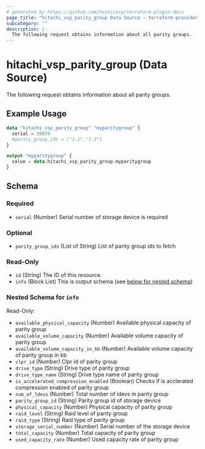 ```yaml
---
# generated by https://github.com/hashicorp/terraform-plugin-docs
page_title: "hitachi_vsp_parity_group Data Source - terraform-provider-hitachi"
subcategory: ""
description: |-
  The following request obtains information about all parity groups.
---
```


# hitachi_vsp_parity_group (Data Source)

The following request obtains information about all parity groups.

## Example Usage

```terraform
data "hitachi_vsp_parity_group" "myparitygroup" {
  serial = 30078
  #parity_group_ids = ["1-2","1-3"]
}

output "myparitygroup" {
  value = data.hitachi_vsp_parity_group.myparitygroup
}
```

<!-- schema generated by tfplugindocs -->
## Schema

### Required

- `serial` (Number) Serial number of storage device is required

### Optional

- `parity_group_ids` (List of String) List of parity group ids to fetch

### Read-Only

- `id` (String) The ID of this resource.
- `info` (Block List) This is output schema (see [below for nested schema](#nestedblock--info))

<a id="nestedblock--info"></a>
### Nested Schema for `info`

Read-Only:

- `available_physical_capacity` (Number) Available physical capacity of parity group
- `available_volume_capacity` (Number) Available volume capacity of parity group
- `available_volume_capacity_in_kb` (Number) Available volume capacity of parity group in kb
- `clpr_id` (Number) Clpr id of parity group
- `drive_type` (String) Drive type of parity group
- `drive_type_name` (String) Drive type name of parity group
- `is_accelerated_compression_enabled` (Boolean) Checks if is acclerated compression enabled of parity group
- `num_of_ldevs` (Number) Total number of ldevs in parity group
- `parity_group_id` (String) Parity group id of storage device
- `physical_capacity` (Number) Physical capacity of parity group
- `raid_level` (String) Raid level of parity group
- `raid_type` (String) Raid type of parity group
- `storage_serial_number` (Number) Serial number of the storage device
- `total_capacity` (Number) Total capacity of parity group
- `used_capacity_rate` (Number) Used capacity rate of parity group

